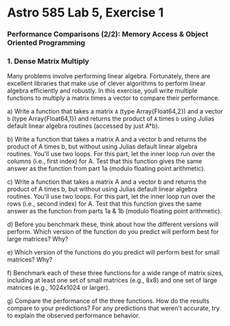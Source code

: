 # Astro 585 Lab 5, Exercise 1

### Performance Comparisons (2/2):  Memory Access & Object Oriented Programming

### 1.  Dense Matrix Multiply
Many problems involve performing linear algebra.  Fortunately, there are excellent libraries that make use of clever algorithms to perform linear algebra efficiently and robustly.  In this exercise, youll write multiple functions to multiply a matrix times a vector to compare their performance.  

a)  Write a function that takes a matrix `A` (type Array{Float64,2}) and a vector `b` (type Array{Float64,1}) and returns the product of `A` times `b` using Julias default linear algebra routines (accessed by just A*b). 

b) Write a function that takes a matrix A and a vector b and returns the product of A times b, but without using Julias default linear algebra routines.  You'll use two loops.  For this part, let the inner loop run over the columns (i.e., first index) for A.  Test that this function gives the same answer as the function from part 1a (modulo floating point arithmetic).

c) Write a function that takes a matrix A and a vector b and returns the product of A times b, but without using Julias default linear algebra routines.  You'll use two loops.  For this part, let the inner loop run over the rows (i.e., second index) for A.  Test that this function gives the same answer as the function from parts 1a & 1b (modulo floating point arithmetic).

d) Before you benchmark these, think about how the different versions will perform.  Which version of the function do you predict will perform best for large matrices?  Why?  

e) Which version of the functions do you predict will perform best for small matrices?  Why?

f)  Benchmark each of these three functions for a wide range of matrix sizes, including at least one set of small matrices (e.g., 8x8) and one set of large matrices (e.g., 1024x1024 or larger).   

g) Compare the performance of the three functions.  How do the results compare to your predictions?  For any predictions that weren't accurate, try to explain the observed performance behavior.  


